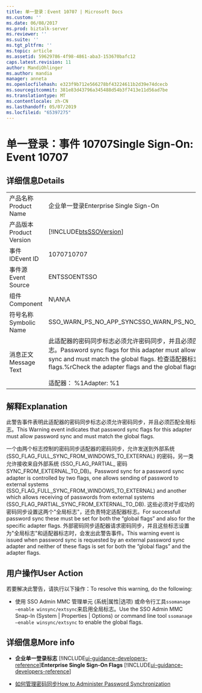 ```yaml
---
title: 单一登录：Event 10707 | Microsoft Docs
ms.custom: ''
ms.date: 06/08/2017
ms.prod: biztalk-server
ms.reviewer: ''
ms.suite: ''
ms.tgt_pltfrm: ''
ms.topic: article
ms.assetid: 59629786-4f98-4861-aba3-153670bafc12
caps.latest.revision: 11
author: MandiOhlinger
ms.author: mandia
manager: anneta
ms.openlocfilehash: e323f9b712e566278bf43224611b2d39e74dcecb
ms.sourcegitcommit: 381e83d43796a345488d54b3f7413e11d56ad7be
ms.translationtype: MT
ms.contentlocale: zh-CN
ms.lasthandoff: 05/07/2019
ms.locfileid: "65397275"
---
```

# <a name="single-sign-on-event-10707"></a><span data-ttu-id="896b9-102">单一登录：事件 10707</span><span class="sxs-lookup"><span data-stu-id="896b9-102">Single Sign-On: Event 10707</span></span>
## <a name="details"></a><span data-ttu-id="896b9-103">详细信息</span><span class="sxs-lookup"><span data-stu-id="896b9-103">Details</span></span>  

|                 |                                                                                                                                                                        |
|-----------------|------------------------------------------------------------------------------------------------------------------------------------------------------------------------|
|  <span data-ttu-id="896b9-104">产品名称</span><span class="sxs-lookup"><span data-stu-id="896b9-104">Product Name</span></span>   |                                                                       <span data-ttu-id="896b9-105">企业单一登录</span><span class="sxs-lookup"><span data-stu-id="896b9-105">Enterprise Single Sign-On</span></span>                                                                        |
| <span data-ttu-id="896b9-106">产品版本</span><span class="sxs-lookup"><span data-stu-id="896b9-106">Product Version</span></span> |                                                       [!INCLUDE[btsSSOVersion](../includes/btsssoversion-md.md)]                                                       |
|    <span data-ttu-id="896b9-107">事件 ID</span><span class="sxs-lookup"><span data-stu-id="896b9-107">Event ID</span></span>     |                                                                                 <span data-ttu-id="896b9-108">10707</span><span class="sxs-lookup"><span data-stu-id="896b9-108">10707</span></span>                                                                                  |
|  <span data-ttu-id="896b9-109">事件源</span><span class="sxs-lookup"><span data-stu-id="896b9-109">Event Source</span></span>   |                                                                                 <span data-ttu-id="896b9-110">ENTSSO</span><span class="sxs-lookup"><span data-stu-id="896b9-110">ENTSSO</span></span>                                                                                 |
|    <span data-ttu-id="896b9-111">组件</span><span class="sxs-lookup"><span data-stu-id="896b9-111">Component</span></span>    |                                                                                  <span data-ttu-id="896b9-112">N\A</span><span class="sxs-lookup"><span data-stu-id="896b9-112">N\A</span></span>                                                                                   |
|  <span data-ttu-id="896b9-113">符号名称</span><span class="sxs-lookup"><span data-stu-id="896b9-113">Symbolic Name</span></span>  |                                                                        <span data-ttu-id="896b9-114">SSO_WARN_PS_NO_APP_SYNC</span><span class="sxs-lookup"><span data-stu-id="896b9-114">SSO_WARN_PS_NO_APP_SYNC</span></span>                                                                         |
|  <span data-ttu-id="896b9-115">消息正文</span><span class="sxs-lookup"><span data-stu-id="896b9-115">Message Text</span></span>   | <span data-ttu-id="896b9-116">此适配器的密码同步标志必须允许密码同步，并且必须匹配全局标志。</span><span class="sxs-lookup"><span data-stu-id="896b9-116">Password sync flags for this adapter must allow password sync and must match the global flags.</span></span> <span data-ttu-id="896b9-117">检查适配器标志和全局 flags.%r</span><span class="sxs-lookup"><span data-stu-id="896b9-117">Check the adapter flags and the global flags.%r</span></span><br /><br /> <span data-ttu-id="896b9-118">适配器： %1</span><span class="sxs-lookup"><span data-stu-id="896b9-118">Adapter: %1</span></span> |

## <a name="explanation"></a><span data-ttu-id="896b9-119">解释</span><span class="sxs-lookup"><span data-stu-id="896b9-119">Explanation</span></span>  
 <span data-ttu-id="896b9-120">此警告事件表明此适配器的密码同步标志必须允许密码同步，并且必须匹配全局标志。</span><span class="sxs-lookup"><span data-stu-id="896b9-120">This Warning event indicates that password sync flags for this adapter must allow password sync and must match the global flags.</span></span>  

 <span data-ttu-id="896b9-121">一个由两个标志控制的密码同步适配器的密码同步，允许发送到外部系统 (SSO_FLAG_FULL_SYNC_FROM_WINDOWS_TO_EXTERNAL) 的密码，另一类允许接收来自外部系统 (SSO_FLAG_PARTIAL_ 密码SYNC_FROM_EXTERNAL_TO_DB)。</span><span class="sxs-lookup"><span data-stu-id="896b9-121">Password sync for a password sync adapter is controlled by two flags, one allows sending of password to external systems (SSO_FLAG_FULL_SYNC_FROM_WINDOWS_TO_EXTERNAL) and another which allows receiving of passwords from external systems (SSO_FLAG_PARTIAL_SYNC_FROM_EXTERNAL_TO_DB).</span></span> <span data-ttu-id="896b9-122">这些必须对于成功的密码同步设置这两个"全局标志"，还负责特定适配器标志。</span><span class="sxs-lookup"><span data-stu-id="896b9-122">For successfull password sync these must be set for both the “global flags” and also for the specific adapter flags.</span></span> <span data-ttu-id="896b9-123">外部密码同步适配器请求密码同步，并且这些标志设置为"全局标志"和适配器标志时，会发出此警告事件。</span><span class="sxs-lookup"><span data-stu-id="896b9-123">This warning event is issued when password sync is requested by an external password sync adapter and neither of these flags is set for both the “global flags” and the adapter flags.</span></span>  

## <a name="user-action"></a><span data-ttu-id="896b9-124">用户操作</span><span class="sxs-lookup"><span data-stu-id="896b9-124">User Action</span></span>  
 <span data-ttu-id="896b9-125">若要解决此警告，请执行以下操作：</span><span class="sxs-lookup"><span data-stu-id="896b9-125">To resolve this warning, do the following:</span></span>  

-   <span data-ttu-id="896b9-126">使用 SSO Admin MMC 管理单元 (系统&#124;属性&#124;选项) 或命令行工具`ssomanage –enable winsync/extsync`来启用全局标志。</span><span class="sxs-lookup"><span data-stu-id="896b9-126">Use the SSO Admin MMC Snap-In (System &#124; Properties &#124; Options) or command line tool  `ssomanage –enable winsync/extsync` to enable the global flags.</span></span>  

## <a name="more-info"></a><span data-ttu-id="896b9-127">详细信息</span><span class="sxs-lookup"><span data-stu-id="896b9-127">More info</span></span>

- <span data-ttu-id="896b9-128">**企业单一登录标志** [!INCLUDE[ui-guidance-developers-reference](../includes/ui-guidance-developers-reference.md)]</span><span class="sxs-lookup"><span data-stu-id="896b9-128">**Enterprise Single Sign-On Flags** [!INCLUDE[ui-guidance-developers-reference](../includes/ui-guidance-developers-reference.md)]</span></span>  

- [<span data-ttu-id="896b9-129">如何管理密码同步</span><span class="sxs-lookup"><span data-stu-id="896b9-129">How to Administer Password Synchronization</span></span>](../core/how-to-administer-password-synchronization.md)
